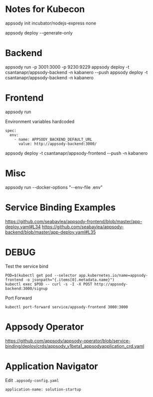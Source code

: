 # Notes for Kubecon
appsody init incubator/nodejs-express none

appsody deploy --generate-only

# Backend
appsody run -p 3001:3000 -p 9230:9229
appsody deploy -t csantanapr/appsody-backend -n kabanero --push
appsody deploy -t csantanapr/appsody-backend -n kabanero


# Frontend
appsody run

Environment variables hardcoded
```
spec:
  env:
    - name: APPSODY_BACKEND_DEFAULT_URL
      value: http://appsody-backend:3000/
```
appsody deploy -t csantanapr/appsody-frontend --push -n kabanero





# Misc
appsody run --docker-options "--env-file .env"

# Service Binding Examples
https://github.com/seabaylea/appsody-frontend/blob/master/app-deploy.yaml#L34
https://github.com/seabaylea/appsody-backend/blob/master/app-deploy.yaml#L35

# DEBUG
Test the service bind
```
POD=$(kubectl get pod --selector app.kubernetes.io/name=appsody-frontend -o jsonpath="{.items[0].metadata.name}")
kubectl exec $POD -- curl -s -I -X POST http://appsody-backend:3000/signup
```
Port Forward
```
kubectl port-forward service/appsody-frontend 3000:3000
```

# Appsody Operator
https://github.com/appsody/appsody-operator/blob/service-binding/deploy/crds/appsody_v1beta1_appsodyapplication_crd.yaml

# Application Navigator
Edit `.appsody-config.yaml`
```
application-name: solution-startup
```
